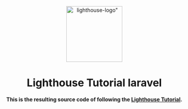 <div align="center">
  <a href="https://lighthouse-php.com/tutorial">
    <img src="https://raw.githubusercontent.com/nuwave/lighthouse/master/logo.png" alt=lighthouse-logo" width="150" height="150">
  </a>
</div>

<div align="center">

# Lighthouse Tutorial laravel

**This is the resulting source code of following the [Lighthouse Tutorial](https://lighthouse-php.com/tutorial).**

</div>
